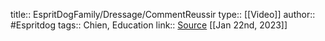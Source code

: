 title:: EspritDogFamily/Dressage/CommentReussir
type:: [[Video]]
author:: #Espritdog 
tags:: Chien, Education
link:: [Source](https://www.espritdog.com/lecons/comment-reussir-le-dressage/)
[[Jan 22nd, 2023]]
